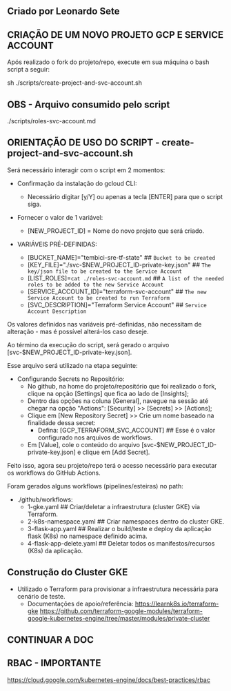 ## Criado por Leonardo Sete ##
## CRIAÇÃO DE UM NOVO PROJETO GCP E SERVICE ACCOUNT ##
Após realizado o fork do projeto/repo, execute em sua máquina o bash script a seguir:

sh ./scripts/create-project-and-svc-account.sh
## OBS - Arquivo consumido pelo script ##
./scripts/roles-svc-account.md

## ORIENTAÇÃO DE USO DO SCRIPT - create-project-and-svc-account.sh ##

Será necessário interagir com o script em 2 momentos:

- Confirmação da instalação do gcloud CLI:
    * Necessário digitar [y/Y] ou apenas a tecla [ENTER] para que o script siga.

- Fornecer o valor de 1 variável:
    * [NEW_PROJECT_ID] = Nome do novo projeto que será criado.

- VARIÁVEIS PRÉ-DEFINIDAS:
    * [BUCKET_NAME]="tembici-sre-tf-state" ## `Bucket to be created`
    * [KEY_FILE]="./svc-$NEW_PROJECT_ID-private-key.json" ## `The key/json file to be created to the Service Account`
    * [LIST_ROLES]=`cat ./roles-svc-account.md` ## `A list of the needed roles to be added to the new Service Account`
    * [SERVICE_ACCOUNT_ID]="terraform-svc-account" ## `The new Service Account to be created to run Terraform`
    * [SVC_DESCRIPTION]="Terraform Service Account" ## `Service Account Description`

Os valores definidos nas variáveis pré-definidas, não necessitam de alteração - mas é possível alterá-los
caso deseje.

Ao término da execução do script, será gerado o arquivo [svc-$NEW_PROJECT_ID-private-key.json].

Esse arquivo será utilizado na etapa seguinte:
- Configurando Secrets no Repositório:
    * No github, na home do projeto/repositório que foi realizado o fork, clique na opção [Settings] que fica ao lado de [Insights];
    * Dentro das opções na coluna [General], navegue na sessão até chegar na opção "Actions": [Security] >> [Secrets] >> [Actions];
    * Clique em [New Repository Secret] >> Crie um nome baseado na finalidade dessa secret:
        - Defina: [GCP_TERRAFORM_SVC_ACCOUNT] ## Esse é o valor configurado nos arquivos de workflows.
    * Em [Value], cole o conteúdo do arquivo [svc-$NEW_PROJECT_ID-private-key.json] e clique em [Add Secret].

Feito isso, agora seu projeto/repo terá o acesso necessário para executar os workflows do GitHub Actions.

Foram gerados alguns workflows (pipelines/esteiras) no path:
-  ./github/workflows:
    * 1-gke.yaml ## Criar/deletar a infraestrutura (cluster GKE) via Terraform.
    * 2-k8s-namespace.yaml ## Criar namespaces dentro do cluster GKE.
    * 3-flask-app.yaml ## Realizar o build/teste e deploy da aplicação flask (K8s) no namespace definido acima.
    * 4-flask-app-delete.yaml ## Deletar todos os manifestos/recursos (K8s) da aplicação.


## Construção do Cluster GKE ##
- Utilizado o Terraform para provisionar a infraestrutura necessária para cenário de teste.
    * Documentações de apoio/referência: 
        https://learnk8s.io/terraform-gke
        https://github.com/terraform-google-modules/terraform-google-kubernetes-engine/tree/master/modules/private-cluster
        

##
## CONTINUAR A DOC ##
##
## RBAC - IMPORTANTE ##
https://cloud.google.com/kubernetes-engine/docs/best-practices/rbac
